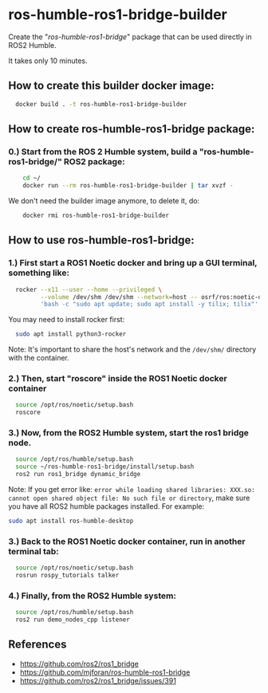 # ros-humble-ros1-bridge-builder
Create the "*ros-humble-ros1-bridge*" package that can be used
directly in ROS2 Humble.  

It takes only 10 minutes.


## How to create this builder docker image:

``` bash
  docker build . -t ros-humble-ros1-bridge-builder
```

## How to create ros-humble-ros1-bridge package:
###  0.) Start from the ROS 2 Humble system, build a "ros-humble-ros1-bridge/" ROS2 package:

``` bash
    cd ~/
    docker run --rm ros-humble-ros1-bridge-builder | tar xvzf -
```

We don't need the builder image anymore, to delete it, do:

``` bash
    docker rmi ros-humble-ros1-bridge-builder
```

## How to use ros-humble-ros1-bridge:
###  1.) First start a ROS1 Noetic docker and bring up a GUI terminal, something like:

``` bash
  rocker --x11 --user --home --privileged \
         --volume /dev/shm /dev/shm --network=host -- osrf/ros:noetic-desktop \
         'bash -c "sudo apt update; sudo apt install -y tilix; tilix"'
```
You may need to install rocker first:
``` bash
  sudo apt install python3-rocker
```
Note: It's important to share the host's network and the `/dev/shm/` directory with the container.

###  2.) Then, start "roscore" inside the ROS1 Noetic docker container

``` bash
  source /opt/ros/noetic/setup.bash
  roscore
```

###  3.) Now, from the ROS2 Humble system, start the ros1 bridge node.

``` bash
  source /opt/ros/humble/setup.bash
  source ~/ros-humble-ros1-bridge/install/setup.bash
  ros2 run ros1_bridge dynamic_bridge
```
Note: If you get error like: `error while loading shared libraries: XXX.so: cannot open shared object file: No such file or directory`, make sure you have all ROS2 humble packages installed.  For example:  
```bash
sudo apt install ros-humble-desktop
```

###  3.) Back to the ROS1 Noetic docker container, run in another terminal tab:

``` bash
  source /opt/ros/noetic/setup.bash
  rosrun rospy_tutorials talker
```

###  4.) Finally, from the ROS2 Humble system:

``` bash
  source /opt/ros/humble/setup.bash
  ros2 run demo_nodes_cpp listener
```

## References
- https://github.com/ros2/ros1_bridge
- https://github.com/mjforan/ros-humble-ros1-bridge
- https://github.com/ros2/ros1_bridge/issues/391
